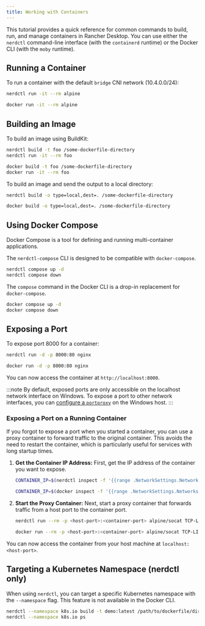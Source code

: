 ```yaml
---
title: Working with Containers
---
```


<head>
  <link rel="canonical" href="https://docs.rancherdesktop.io/tutorials/working-with-containers"/>
</head>

This tutorial provides a quick reference for common commands to build, run, and manage containers in Rancher Desktop. You can use either the `nerdctl` command-line interface (with the `containerd` runtime) or the Docker CLI (with the `moby` runtime).

## Running a Container

To run a container with the default `bridge` CNI network (10.4.0.0/24):

<Tabs groupId="container-runtime">
<TabItem value="nerdctl" default>

```bash
nerdctl run -it --rm alpine
```

</TabItem>
<TabItem value="docker">

```bash
docker run -it --rm alpine
```

</TabItem>
</Tabs>

## Building an Image

To build an image using BuildKit:

<Tabs groupId="container-runtime">
<TabItem value="nerdctl" default>

```bash
nerdctl build -t foo /some-dockerfile-directory
nerdctl run -it --rm foo
```

</TabItem>
<TabItem value="docker">

```bash
docker build -t foo /some-dockerfile-directory
docker run -it --rm foo
```

</TabItem>
</Tabs>

To build an image and send the output to a local directory:

<Tabs groupId="container-runtime">
<TabItem value="nerdctl" default>

```bash
nerdctl build -o type=local,dest=. /some-dockerfile-directory
```

</TabItem>
<TabItem value="docker">

```bash
docker build -o type=local,dest=. /some-dockerfile-directory
```

</TabItem>
</Tabs>

## Using Docker Compose

Docker Compose is a tool for defining and running multi-container applications.

<Tabs groupId="container-runtime">
<TabItem value="nerdctl" default>

The `nerdctl-compose` CLI is designed to be compatible with `docker-compose`.

```bash
nerdctl compose up -d
nerdctl compose down
```

</TabItem>
<TabItem value="docker">

The `compose` command in the Docker CLI is a drop-in replacement for `docker-compose`.

```bash
docker compose up -d
docker compose down
```

</TabItem>
</Tabs>

## Exposing a Port

To expose port 8000 for a container:

<Tabs groupId="container-runtime">
<TabItem value="nerdctl" default>

```bash
nerdctl run -d -p 8000:80 nginx
```

</TabItem>
<TabItem value="docker">

```bash
docker run -d -p 8000:80 nginx
```

</TabItem>
</Tabs>

You can now access the container at `http://localhost:8000`.

:::note
By default, exposed ports are only accessible on the localhost network interface on Windows. To expose a port to other network interfaces, you can [configure a `portproxy`](https://github.com/rancher-sandbox/rancher-desktop/issues/1180#issuecomment-1005514200) on the Windows host.
:::

### Exposing a Port on a Running Container

If you forgot to expose a port when you started a container, you can use a proxy container to forward traffic to the original container. This avoids the need to restart the container, which is particularly useful for services with long startup times.

1.  **Get the Container IP Address:**
    First, get the IP address of the container you want to expose.

    <Tabs groupId="container-runtime">
    <TabItem value="nerdctl" default>

    ```bash
    CONTAINER_IP=$(nerdctl inspect -f '{{range .NetworkSettings.Networks}}{{.IPAddress}}{{end}}' <container-name-or-id>)
    ```

    </TabItem>
    <TabItem value="docker">

    ```bash
    CONTAINER_IP=$(docker inspect -f '{{range .NetworkSettings.Networks}}{{.IPAddress}}{{end}}' <container-name-or-id>)
    ```

    </TabItem>
    </Tabs>

2.  **Start the Proxy Container:**
    Next, start a proxy container that forwards traffic from a host port to the container port.

    <Tabs groupId="container-runtime">
    <TabItem value="nerdctl" default>

    ```bash
    nerdctl run --rm -p <host-port>:<container-port> alpine/socat TCP-LISTEN:<container-port>,fork TCP-CONNECT:${CONTAINER_IP}:${CONTAINER_PORT}
    ```

    </TabItem>
    <TabItem value="docker">

    ```bash
    docker run --rm -p <host-port>:<container-port> alpine/socat TCP-LISTEN:<container-port>,fork TCP-CONNECT:${CONTAINER_IP}:${CONTAINER_PORT}
    ```

    </TabItem>
    </Tabs>

You can now access the container from your host machine at `localhost:<host-port>`.

## Targeting a Kubernetes Namespace (nerdctl only)

When using `nerdctl`, you can target a specific Kubernetes namespace with the `--namespace` flag. This feature is not available in the Docker CLI.

```bash
nerdctl --namespace k8s.io build -t demo:latest /path/to/dockerfile/directory
nerdctl --namespace k8s.io ps
```
